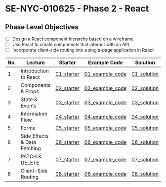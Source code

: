 # SE-NYC-010625 - Phase 2 - React

## Phase Level Objectives

- [ ] Design a React component hierarchy based on a wireframe
- [ ] Use React to create components that interact with an API
- [ ] Incorporate client-side routing into a single-page application in React

|No. | Lecture                          | Starter 	| Example Code 	| Solution 	|
|----|------------------------------	|:-----:	|--------	|---------	|
|1 | Introduction to React              |[01_starter](https://github.com/RikkuX491/SE-NYC-010625-Phase-2/tree/01_starter)|[01_example_code](https://github.com/RikkuX491/SE-NYC-010625-Phase-2/tree/01_example_code)|[01_solution](https://github.com/RikkuX491/SE-NYC-010625-Phase-2/tree/01_solution)|
|2 | Components & Props                 |[02_starter](https://github.com/RikkuX491/SE-NYC-010625-Phase-2/tree/02_starter)|[02_example_code](https://github.com/RikkuX491/SE-NYC-010625-Phase-2/tree/02_example_code)|[02_solution](https://github.com/RikkuX491/SE-NYC-010625-Phase-2/tree/02_solution)|
|3 | State & Events                     |[03_starter](https://github.com/RikkuX491/SE-NYC-010625-Phase-2/tree/03_starter)|[03_example_code](https://github.com/RikkuX491/SE-NYC-010625-Phase-2/tree/03_example_code)|[03_solution](https://github.com/RikkuX491/SE-NYC-010625-Phase-2/tree/03_solution)|
|4 | Information Flow                   |[04_starter](https://github.com/RikkuX491/SE-NYC-010625-Phase-2/tree/04_starter)|[04_example_code](https://github.com/RikkuX491/SE-NYC-010625-Phase-2/tree/04_example_code)|[04_solution](https://github.com/RikkuX491/SE-NYC-010625-Phase-2/tree/04_solution)|
|5 | Forms                              |[05_starter](https://github.com/RikkuX491/SE-NYC-010625-Phase-2/tree/05_starter)|[05_example_code](https://github.com/RikkuX491/SE-NYC-010625-Phase-2/tree/05_example_code)|[05_solution](https://github.com/RikkuX491/SE-NYC-010625-Phase-2/tree/05_solution)|
|6 | Side Effects & Data Fetching       |[06_starter](https://github.com/RikkuX491/SE-NYC-010625-Phase-2/tree/06_starter)|[06_example_code](https://github.com/RikkuX491/SE-NYC-010625-Phase-2/tree/06_example_code)|[06_solution](https://github.com/RikkuX491/SE-NYC-010625-Phase-2/tree/06_solution)|
|7 | PATCH & DELETE                     |[07_starter](https://github.com/RikkuX491/SE-NYC-010625-Phase-2/tree/07_starter)|[07_example_code](https://github.com/RikkuX491/SE-NYC-010625-Phase-2/tree/07_example_code)|[07_solution](https://github.com/RikkuX491/SE-NYC-010625-Phase-2/tree/07_solution)|
|8 | Client-Side Routing                |[08_starter](https://github.com/RikkuX491/SE-NYC-010625-Phase-2/tree/08_starter)|[08_example_code](https://github.com/RikkuX491/SE-NYC-010625-Phase-2/tree/08_example_code)|[08_solution](https://github.com/RikkuX491/SE-NYC-010625-Phase-2/tree/08_solution)|